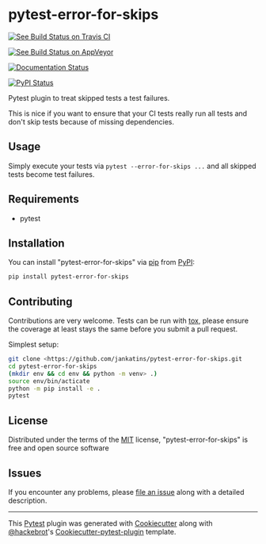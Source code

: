 pytest-error-for-skips
======================

[![See Build Status on Travis CI](https://travis-ci.org/jankatins/pytest-error-for-skips.svg?branch=master)](https://travis-ci.org/jankatins/pytest-error-for-skips)

[![See Build Status on AppVeyor](https://ci.appveyor.com/api/projects/status/github/jankatins/pytest-error-for-skips?branch=master)](https://ci.appveyor.com/project/jankatins/pytest-error-for-skips/branch/master)

[![Documentation Status](https://readthedocs.org/projects/pytest-plugin-to-treat-skipped-tests-as-errors/badge/?version=latest)](http://pytest-plugin-to-treat-skipped-tests-as-errors.readthedocs.io/en/latest/?badge=latest)

[![PyPI Status](https://badge.fury.io/py/pytest-error-for-skips.svg)](https://badge.fury.io/py/pytest-error-for-skips)

Pytest plugin to treat skipped tests a test failures.

This is nice if you want to ensure that your CI tests really run all
tests and don\'t skip tests because of missing dependencies.

Usage
-----

Simply execute your tests via `pytest --error-for-skips ...` and all
skipped tests become test failures.

Requirements
------------

-   pytest

Installation
------------

You can install \"pytest-error-for-skips\" via
[pip](https://pypi.python.org/pypi/pip/) from
[PyPI](https://pypi.python.org/pypi):

```bash
pip install pytest-error-for-skips
```

Contributing
------------

Contributions are very welcome. Tests can be run with
[tox](https://tox.readthedocs.io/en/latest/), please ensure the coverage
at least stays the same before you submit a pull request.

Simplest setup:

```bash
git clone <https://github.com/jankatins/pytest-error-for-skips.git
cd pytest-error-for-skips
(mkdir env && cd env && python -m venv> .) 
source env/bin/acticate
python -m pip install -e .
pytest
```

License
-------

Distributed under the terms of the
[MIT](http://opensource.org/licenses/MIT) license,
\"pytest-error-for-skips\" is free and open source software

Issues
------

If you encounter any problems, please [file an
issue](https://github.com/jankatins/pytest-error-for-skips/issues) along
with a detailed description.

------------------------------------------------------------------------

This [Pytest](https://github.com/pytest-dev/pytest) plugin was generated
with [Cookiecutter](https://github.com/audreyr/cookiecutter) along with
[\@hackebrot](https://github.com/hackebrot)\'s
[Cookiecutter-pytest-plugin](https://github.com/pytest-dev/cookiecutter-pytest-plugin)
template.
